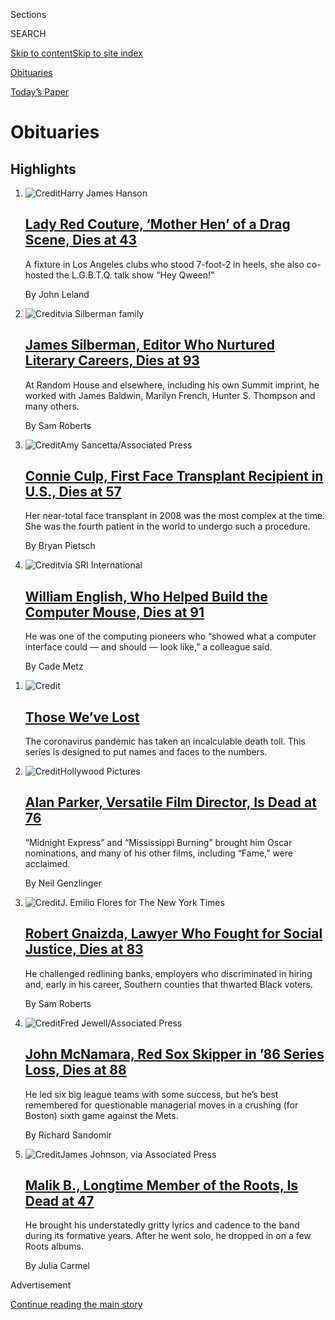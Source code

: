<div id="app">

<div>

<div class="NYTAppHideMasthead css-zz1s19 e1suatyy0">

<div class="section css-ui9rw0 e1suatyy2">

<div class="css-11hrj97 er09x8g0">

<div class="css-6n7j50">

</div>

<span class="css-1dv1kvn">Sections</span>

<div class="css-10488qs">

<span class="css-1dv1kvn">SEARCH</span>

</div>

[Skip to content](#site-content)[Skip to site
index](#site-index)

</div>

<div id="masthead-section-label" class="css-1fnb9ct eaxe0e00">

[Obituaries](https://www.nytimes.com/section/obituaries)

</div>

<div class="css-10698na e1huz5gh0">

</div>

</div>

<div id="masthead-bar-one" class="section hasLinks css-15hmgas e1csuq9d3">

<div class="css-uqyvli e1csuq9d0">

</div>

<div class="css-1uqjmks e1csuq9d1">

</div>

<div class="css-9e9ivx">

[](https://myaccount.nytimes.com/auth/login?response_type=cookie&client_id=vi)

</div>

<div class="css-1bvtpon e1csuq9d2">

[Today’s
Paper](https://www.nytimes.com/section/todayspaper)

</div>

</div>

</div>

</div>

<div data-aria-hidden="false">

<div id="site-content" data-role="main">

<div id="collection-obituaries" class="section css-15h4p1b e9abtgs0">

<div class="css-1j21atc e1svk9qx1">

<div class="css-fmiefx e1svk9qx2">

<div class="css-1hk7r2m eu54l5x0">

<div id="sponsor-wrapper" class="css-7a1pgi eaca97t0" type="sponsor" hidden="">

<div id="sponsor-slug" class="css-1l4mleb eaca97t1" hidden="">

Supported by

</div>

[Continue reading the main
story](#after-sponsor)

<div id="sponsor" class="ad sponsor-wrapper" style="text-align:left;height:100%;display:block">

</div>

<div id="after-sponsor">

</div>

</div>

</div>

</div>

<div class="css-nfcc9b e1svk9qx3">

<div class="css-vl9dhg e1svk9qx5">

<div class="css-1nrhkj6 e1svk9qx6">

# Obituaries

<div class="follow-button-placeholder" data-collection-id="">

</div>

</div>

</div>

</div>

</div>

<div class="css-4svvz1 ekkqrpp0">

<div id="collection-highlights-container" class="section css-18l1u7x e46isfb1">

<div class="template-1 css-gfgt40 ekkqrpp1">

## Highlights

1.  ![<span class="css-kvjpws e1oaj3zl2"><span class="css-1dv1kvn">Credit</span>Harry
    James
    Hanson</span>](https://static01.nyt.com/images/2020/07/28/obituaries/00ladyred/merlin_175015461_8055e454-898c-4072-8dc9-1547fb7d253c-jumbo.jpg)
    
    <div class="css-gjijuv">
    
    ## [Lady Red Couture, ‘Mother Hen’ of a Drag Scene, Dies at 43](/2020/08/01/arts/lady-red-couture-dead.html)
    
    A fixture in Los Angeles clubs who stood 7-foot-2 in heels, she also
    co-hosted the L.G.B.T.Q. talk show “Hey
    Qween\!”
    
    <span class="css-me3p27"></span><span class="css-1dydysp e4e4i5l3"></span><span class="css-9voj2j">By
    <span class="css-1baulvz last-byline" itemprop="name">John
    Leland</span></span>
    
    </div>

2.  ![<span class="css-1nk1g0h e1oaj3zl2"><span class="css-1dv1kvn">Credit</span>via
    Silberman
    family</span>](https://static01.nyt.com/images/2020/07/30/obituaries/Silberman1/Silberman1-videoLarge.jpg)
    
    <div class="css-10wtrbd">
    
    ## [James Silberman, Editor Who Nurtured Literary Careers, Dies at 93](/2020/08/01/books/james-silberman-dead.html)
    
    At Random House and elsewhere, including his own Summit imprint, he
    worked with James Baldwin, Marilyn French, Hunter S. Thompson and
    many
    others.
    
    <span class="css-me3p27"></span><span class="css-1dydysp e4e4i5l3"></span><span class="css-9voj2j">By
    <span class="css-1baulvz last-byline" itemprop="name">Sam
    Roberts</span></span>
    
    </div>

3.  ![<span class="css-1nk1g0h e1oaj3zl2"><span class="css-1dv1kvn">Credit</span>Amy
    Sancetta/Associated
    Press</span>](https://static01.nyt.com/images/2020/08/01/multimedia/01xp-connieculp-pix1/01xp-connieculp-pix1-videoLarge.jpg)
    
    <div class="css-10wtrbd">
    
    ## [Connie Culp, First Face Transplant Recipient in U.S., Dies at 57](/2020/08/01/us/Connie-culp-dead-face-transplant.html)
    
    Her near-total face transplant in 2008 was the most complex at the
    time. She was the fourth patient in the world to undergo such a
    procedure.
    
    <span class="css-me3p27"></span><span class="css-1dydysp e4e4i5l3"></span><span class="css-9voj2j">By
    <span class="css-1baulvz last-byline" itemprop="name">Bryan
    Pietsch</span></span>
    
    </div>

4.  ![<span class="css-1nk1g0h e1oaj3zl2"><span class="css-1dv1kvn">Credit</span>via
    SRI
    International</span>](https://static01.nyt.com/images/2020/08/02/obituaries/02English-obit1/Obit-English1-videoLarge.jpg)
    
    <div class="css-10wtrbd">
    
    ## [William English, Who Helped Build the Computer Mouse, Dies at 91](/2020/07/31/technology/william-english-who-helped-build-the-computer-mouse-dies-at-91.html)
    
    He was one of the computing pioneers who “showed what a computer
    interface could — and should — look like,” a colleague
    said.
    
    <span class="css-me3p27"></span><span class="css-1dydysp e4e4i5l3"></span><span class="css-9voj2j">By
    <span class="css-1baulvz last-byline" itemprop="name">Cade
    Metz</span></span>
    
    </div>

</div>

<div class="css-1xdhyk6 e46isfb0">

<div class="css-zk12ih ef6si7p0">

1.  ![<span class="css-1hhnwbi e1oaj3zl2"><span class="css-1dv1kvn">Credit</span></span>](https://static01.nyt.com/images/2020/04/21/obituaries/covid_obit_promo-1587491421231/covid_obit_promo-1587491421231-videoLarge-v6.jpg)
    
    <div class="css-10wtrbd">
    
    ## [Those We’ve Lost](https://www.nytimes.com/interactive/2020/obituaries/people-died-coronavirus-obituaries.html)
    
    The coronavirus pandemic has taken an incalculable death toll. This
    series is designed to put names and faces to the
    numbers.
    
    <span class="css-me3p27"></span>
    
    </div>

2.  ![<span class="css-1hhnwbi e1oaj3zl2"><span class="css-1dv1kvn">Credit</span>Hollywood
    Pictures</span>](https://static01.nyt.com/images/2020/08/01/obituaries/01Parker-obit1/31Parker6-videoLarge.jpg)
    
    <div class="css-10wtrbd">
    
    ## [Alan Parker, Versatile Film Director, Is Dead at 76](/2020/07/31/movies/alan-parker-versatile-film-director-is-dead-at-76.html)
    
    “Midnight Express” and “Mississippi Burning” brought him Oscar
    nominations, and many of his other films, including “Fame,” were
    acclaimed.
    
    <span class="css-me3p27"></span><span class="css-1dydysp e4e4i5l3"></span><span class="css-9voj2j">By
    <span class="css-1baulvz last-byline" itemprop="name">Neil
    Genzlinger</span></span>
    
    </div>

3.  ![<span class="css-1hhnwbi e1oaj3zl2"><span class="css-1dv1kvn">Credit</span>J.
    Emilio Flores for The New York
    Times</span>](https://static01.nyt.com/images/2020/07/29/obituaries/Gnaizda-1/Gnaizda-1-videoLarge.jpg)
    
    <div class="css-10wtrbd">
    
    ## [Robert Gnaizda, Lawyer Who Fought for Social Justice, Dies at 83](/2020/08/01/us/robert-gnaizda-dead.html)
    
    He challenged redlining banks, employers who discriminated in hiring
    and, early in his career, Southern counties that thwarted Black
    voters.
    
    <span class="css-me3p27"></span><span class="css-1dydysp e4e4i5l3"></span><span class="css-9voj2j">By
    <span class="css-1baulvz last-byline" itemprop="name">Sam
    Roberts</span></span>
    
    </div>

4.  ![<span class="css-1hhnwbi e1oaj3zl2"><span class="css-1dv1kvn">Credit</span>Fred
    Jewell/Associated
    Press</span>](https://static01.nyt.com/images/2020/08/01/obituaries/01McNamara-obit1/McNamara1-videoLarge.jpg)
    
    <div class="css-10wtrbd">
    
    ## [John McNamara, Red Sox Skipper in ’86 Series Loss, Dies at 88](/2020/07/31/sports/baseball/john-mcnamara-dead.html)
    
    He led six big league teams with some success, but he’s best
    remembered for questionable managerial moves in a crushing (for
    Boston) sixth game against the
    Mets.
    
    <span class="css-me3p27"></span><span class="css-1dydysp e4e4i5l3"></span><span class="css-9voj2j">By
    <span class="css-1baulvz last-byline" itemprop="name">Richard
    Sandomir</span></span>
    
    </div>

5.  ![<span class="css-1hhnwbi e1oaj3zl2"><span class="css-1dv1kvn">Credit</span>James
    Johnson, via Associated
    Press</span>](https://static01.nyt.com/images/2020/08/02/obituaries/02malik-obit/31malik-sub-videoLarge.jpg)
    
    <div class="css-10wtrbd">
    
    ## [Malik B., Longtime Member of the Roots, Is Dead at 47](/2020/07/31/arts/music/malik-b-dead.html)
    
    He brought his understatedly gritty lyrics and cadence to the band
    during its formative years. After he went solo, he dropped in on a
    few Roots
    albums.
    
    <span class="css-me3p27"></span><span class="css-1dydysp e4e4i5l3"></span><span class="css-9voj2j">By
    <span class="css-1baulvz last-byline" itemprop="name">Julia
    Carmel</span></span>
    
    </div>

</div>

</div>

</div>

<div id="mid1-wrapper" class="css-1mn4oms eaca97t0" type="rank">

<div id="mid1-slug" class="css-1tag3rd eaca97t1">

Advertisement

</div>

[Continue reading the main
story](#after-mid1)

<div id="mid1" class="ad mid1-wrapper" style="text-align:center;height:100%;display:block">

</div>

<div id="after-mid1">

</div>

</div>

<div class="section 5-band css-jhqenn ep7jkp60">

## [Those We’ve Lost to the Coronavirus](/series/people-died-coronavirus-obituaries)

[More in Those We’ve Lost to the Coronavirus
»](/series/people-died-coronavirus-obituaries)

1.  ![<span class="css-1hhnwbi e1oaj3zl2"><span class="css-1dv1kvn">Credit</span>via
    Victor
    family</span>](https://static01.nyt.com/images/2020/07/27/obituaries/27Victor/merlin_175001436_38b11f8e-227a-4e2c-9821-7618af9b2524-videoLarge.jpg)
    
    <div class="css-10wtrbd">
    
    ## [Víctor Víctor, Known for the Hit ‘Mesita de Noche,’ Dies at 71](/2020/08/01/obituaries/victor-victor-dead-coronavirus.html)
    
    A singer, songwriter and producer, Mr. Víctor also worked to bring
    theater, music and dance lessons to underprivileged communities. He
    died of
    Covid-19.
    
    <span class="css-me3p27"></span><span class="css-1dydysp e4e4i5l3"></span><span class="css-9voj2j">By
    <span class="css-1baulvz last-byline" itemprop="name">Sandra E.
    Garcia</span></span>
    
    </div>

2.  ![<span class="css-1hhnwbi e1oaj3zl2"><span class="css-1dv1kvn">Credit</span>via
    Dobson
    family</span>](https://static01.nyt.com/images/2020/07/30/obituaries/30Dobson/30Dobson-videoLarge.jpg)
    
    <div class="css-10wtrbd">
    
    ## [Dobby Dobson, Versatile Jamaican Singer and Songwriter, Dies at 78](/2020/07/31/obituaries/dobby-dobson-dead-coronavirus.html)
    
    Best known for his hit “I’m a Loving Pauper,” he was a significant
    figure in the evolution of Jamaican music. He died of the
    coronavirus.
    
    <span class="css-me3p27"></span><span class="css-1dydysp e4e4i5l3"></span><span class="css-9voj2j">By
    <span class="css-1baulvz last-byline" itemprop="name">Steven
    Kurutz</span></span>
    
    </div>

3.  ![<span class="css-1hhnwbi e1oaj3zl2"><span class="css-1dv1kvn">Credit</span>via
    Negron
    family</span>](https://static01.nyt.com/images/2020/07/31/obituaries/31Negron/merlin_175160169_516322ae-fd23-4969-b6b2-193ced371105-videoLarge.jpg)
    
    <div class="css-10wtrbd">
    
    ## [Dr. Eddie Negrón, a Physician Full of Fun, Is Dead at 69](/2020/08/01/obituaries/eddie-negron-dead-coronavirus.html)
    
    Friends remember his jokes and his dancing as well as his medical
    care. He died of the novel
    coronavirus.
    
    <span class="css-me3p27"></span><span class="css-1dydysp e4e4i5l3"></span><span class="css-9voj2j">By
    <span class="css-1baulvz last-byline" itemprop="name">Neil
    Genzlinger</span></span>
    
    </div>

4.  ![<span class="css-1hhnwbi e1oaj3zl2"><span class="css-1dv1kvn">Credit</span>via
    Freyer
    family</span>](https://static01.nyt.com/images/2020/08/01/obituaries/29Freyer/merlin_175076790_27a264f5-6f02-4847-bf82-91875488dad8-videoLarge.jpg)
    
    <div class="css-10wtrbd">
    
    ## [Hugh Freyer, Poker Player With Discretion of a Banker, Dies at 86](/2020/07/30/obituaries/hugh-freyer-dead-coronavirus.html)
    
    A son of immigrants, he became a private banker in New York and was
    also devoted to helping recovering alcoholics. He died of the novel
    coronavirus.
    
    <span class="css-me3p27"></span><span class="css-1dydysp e4e4i5l3"></span><span class="css-9voj2j">By
    <span class="css-1baulvz last-byline" itemprop="name">Sam
    Roberts</span></span>
    
    </div>

5.  ![<span class="css-1hhnwbi e1oaj3zl2"><span class="css-1dv1kvn">Credit</span>via
    McGuire
    family</span>](https://static01.nyt.com/images/2020/08/01/obituaries/27McGuire/27McGuire-videoLarge.jpg)
    
    <div class="css-10wtrbd">
    
    ## [Renada McGuire, Resilient Home Health Aide, Dies at 39](/2020/07/29/obituaries/renada-mcguire-dead-coronavirus.html)
    
    She decided to work with adults with mental disabilities after
    giving birth to a child with challenges. She died of complications
    of the novel
    coronavirus.
    
    <span class="css-me3p27"></span><span class="css-1dydysp e4e4i5l3"></span><span class="css-9voj2j">By
    <span class="css-1baulvz last-byline" itemprop="name">Aaron
    Randle</span></span>
    
    </div>

</div>

<div class="section 5-band css-jhqenn ep7jkp60">

## [Overlooked](/spotlight/overlooked)

[More in Overlooked
    »](/spotlight/overlooked)

1.  ![<span class="css-1hhnwbi e1oaj3zl2"><span class="css-1dv1kvn">Credit</span>via
    the Johnson
    family</span>](https://static01.nyt.com/images/2020/08/03/multimedia/03overlooked-johnson-01/00overlooked-johnson-01-videoLarge.jpg)
    
    <div class="css-10wtrbd">
    
    ## [Overlooked No More: Roland Johnson, Who Fought to Shut Down Institutions for the Disabled](/2020/07/31/obituaries/roland-johnson-overlooked.html)
    
    He survived 13 years of neglect and abuse, including sexual assault,
    at the notorious Pennhurst State School and Hospital outside
    Philadelphia before emerging as a champion for the
    disabled.
    
    <span class="css-me3p27"></span><span class="css-1dydysp e4e4i5l3"></span><span class="css-9voj2j">By
    <span class="css-1baulvz last-byline" itemprop="name">Glenn
    Rifkin</span></span>
    
    </div>

2.  ![<span class="css-1hhnwbi e1oaj3zl2"><span class="css-1dv1kvn">Credit</span>The
    Advertising
    Archives/Alamy</span>](https://static01.nyt.com/images/2020/07/20/obituaries/20overlooked-green1/17overlooked-green1-mediumThreeByTwo440.jpg)
    
    <div class="css-10wtrbd">
    
    ## [Overlooked No More: Nancy Green, the ‘Real Aunt Jemima’](/2020/07/17/obituaries/nancy-green-aunt-jemima-overlooked.html)
    
    A nanny and cook, she played the part as the pancake flour company
    that employed her perpetuated a racial stereotype. She died 97 years
    ago in
    Chicago.
    
    <span class="css-me3p27"></span><span class="css-1dydysp e4e4i5l3"></span><span class="css-9voj2j">By
    <span class="css-1baulvz last-byline" itemprop="name">Sam
    Roberts</span></span>
    
    </div>

3.  ![<span class="css-1hhnwbi e1oaj3zl2"><span class="css-1dv1kvn">Credit</span>HolLynn
    D'Lil</span>](https://static01.nyt.com/images/2020/07/26/obituaries/00overlooked-lomax-01/00overlooked-lomax-01-videoLarge-v2.jpg)
    
    <div class="css-10wtrbd">
    
    ## [Overlooked No More: Brad Lomax, a Bridge Between Civil Rights Movements](/2020/07/08/obituaries/brad-lomax-overlooked.html)
    
    A member of the Black Panthers, he helped lead a historic, and
    successful, sit-in in San Francisco as part of a nationwide
    anti-discrimination campaign on behalf of people with
    disabilities.
    
    <span class="css-me3p27"></span><span class="css-1dydysp e4e4i5l3"></span><span class="css-9voj2j">By
    <span class="css-1baulvz last-byline" itemprop="name">Eileen AJ
    Connelly</span></span>
    
    </div>

4.  ![<span class="css-1hhnwbi e1oaj3zl2"><span class="css-1dv1kvn">Credit</span></span>](https://static01.nyt.com/images/2020/07/06/obituaries/06overlooked-ulrich/06overlooked-ulrich-videoLarge-v2.jpg)
    
    <div class="css-10wtrbd">
    
    ## [Overlooked No More: Karl Heinrich Ulrichs, Pioneering Gay Activist](/2020/07/01/obituaries/karl-heinrich-ulrichs-overlooked.html)
    
    Before the word “homosexuality” existed, he argued that same-sex
    attraction was innate, and that those who experienced it should be
    treated the same as anyone
    else.
    
    <span class="css-me3p27"></span><span class="css-1dydysp e4e4i5l3"></span><span class="css-9voj2j">By
    <span class="css-1baulvz last-byline" itemprop="name">Liam
    Stack</span></span>
    
    </div>

5.  ![<span class="css-1hhnwbi e1oaj3zl2"><span class="css-1dv1kvn">Credit</span>Fred
    W. McDarrah/Getty
    Images</span>](https://static01.nyt.com/images/2020/06/29/obituaries/29overlooked-solanas-3/00overlooked-solanas-3-videoLarge-v2.jpg)
    
    <div class="css-10wtrbd">
    
    ## [Overlooked No More: Valerie Solanas, Radical Feminist Who Shot Andy Warhol](/2020/06/26/obituaries/valerie-solanas-overlooked.html)
    
    She made daring arguments in “SCUM Manifesto,” her case for a world
    without men. But it was her attack on Warhol that came to define her
    life.
    
    <span class="css-me3p27"></span><span class="css-1dydysp e4e4i5l3"></span><span class="css-9voj2j">By
    <span class="css-1baulvz last-byline" itemprop="name">Bonnie
    Wertheim</span></span>
    
    </div>

</div>

<div id="mid2-wrapper" class="css-1mn4oms eaca97t0" type="rank">

<div id="mid2-slug" class="css-1tag3rd eaca97t1">

Advertisement

</div>

[Continue reading the main
story](#after-mid2)

<div id="mid2" class="ad mid2-wrapper" style="text-align:center;height:100%;display:block">

</div>

<div id="after-mid2">

</div>

</div>

</div>

<div class="css-185go5a e1o5byef0">

<div class="css-15cbhtu">

  - [Latest](#stream-panel)
  - <span class="css-6n7j50">Search</span>
    <div class="control">
    <div class="label-container css-1dv1kvn">
    Search
    </div>
    <div class="css-wm4t3d">
    **<span id="clear-search-input" class="css-1dv1kvn">Clear this text
    input</span>
    </div>
    </div>
    <span class="css-1iovbfw"></span>

<div id="stream-panel" class="section css-8msx5b e1jz0cab1">

<div class="css-13mho3u">

1.  
    
    <div class="css-1cp3ece">
    
    <div class="css-1l4spti">
    
    [](/2020/08/01/obituaries/wilford-brimley-dead.html)
    
    <div class="css-79elbk">
    
    ![](https://static01.nyt.com/images/2020/08/01/world/00brimley/00brimley-thumbWide-v2.jpg?quality=75&auto=webp&disable=upscale)
    
    </div>
    
    ## Wilford Brimley, ‘Cocoon’ Star and Quaker Oats Pitchman, Is Dead at 85
    
    Recognizable by his walrus mustache, the actor specialized in
    playing cantankerous characters in “Absence of Malice,” “The
    Natural” and other films.
    
    <div class="css-1nqbnmb ea5icrr0">
    
    By <span class="css-1n7hynb">William
    Grimes</span>
    
    </div>
    
    </div>
    
    <div class="css-1lc2l26 e1xfvim33">
    
    </div>
    
    </div>

2.  
    
    <div class="css-1cp3ece">
    
    <div class="css-1l4spti">
    
    [](/interactive/2020/07/31/briefing/troops-baseball-louie-gohmert-news-quiz.html)
    
    <div class="css-79elbk">
    
    ![](https://static01.nyt.com/images/2020/07/29/us/politics/31newsquiz-germany/29dc-military-thumbWide.jpg?quality=75&auto=webp&disable=upscale)
    
    </div>
    
    ## News Quiz: U.S. Troops, Baseball, Louie Gohmert
    
    Did you follow the headlines this week?
    
    <div class="css-1nqbnmb ea5icrr0">
    
    Compiled by <span class="css-1n7hynb">Will Dudding, Anna Schaverien
    <span>and</span> Jessica
    Anderson</span>
    
    </div>
    
    </div>
    
    <div class="css-1lc2l26 e1xfvim33">
    
    </div>
    
    </div>

3.  
    
    <div class="css-1cp3ece">
    
    <div class="css-1l4spti">
    
    [](/2020/07/30/sports/olympics/ben-jipcho-dead.html)
    
    <div class="css-79elbk">
    
    ![](https://static01.nyt.com/images/2020/08/02/obituaries/02jipcho-obit2/30jipcho-sub2-thumbWide.jpg?quality=75&auto=webp&disable=upscale)
    
    </div>
    
    ## Ben Jipcho, a Runner Who Sacrificed Himself for a Teammate, Dies at 77
    
    At the 1968 Summer Olympics, he set a blistering early pace in the
    1,500-meter race to help his teammate beat the American Jim Ryun.
    Jipcho finished 10th.
    
    <div class="css-1nqbnmb ea5icrr0">
    
    By <span class="css-1n7hynb">Richard
    Sandomir</span>
    
    </div>
    
    </div>
    
    <div class="css-1lc2l26 e1xfvim33">
    
    </div>
    
    </div>

4.  
    
    <div class="css-1cp3ece">
    
    <div class="css-1l4spti">
    
    [](/2020/07/30/arts/martha-nierenberg-entrepreneur-who-sought-arts-return-dies-at-96.html)
    
    <div class="css-79elbk">
    
    ![](https://static01.nyt.com/images/2020/08/02/obituaries/02Nierenberg-obit1/Nierenberg-1-thumbWide.jpg?quality=75&auto=webp&disable=upscale)
    
    </div>
    
    ## Martha Nierenberg, Entrepreneur Who Sought Art’s Return, Dies at 96
    
    A co-founder of Dansk Designs, she fought to recover family
    masterpieces stolen by the Nazis when they invaded Hungary. The
    case, mired in a U.S. court, goes on.
    
    <div class="css-1nqbnmb ea5icrr0">
    
    By <span class="css-1n7hynb">Tom
    Mashberg</span>
    
    </div>
    
    </div>
    
    <div class="css-1lc2l26 e1xfvim33">
    
    </div>
    
    </div>

5.  
    
    <div class="css-1cp3ece">
    
    <div class="css-1l4spti">
    
    [](/2020/07/30/us/politics/herman-cain-dead.html)
    
    <div class="css-79elbk">
    
    ![](https://static01.nyt.com/images/2020/07/30/business/30virus-briefing-cain/merlin_153836223_144af59d-79bf-43a7-9ff7-70dfae6248b8-thumbWide.jpg?quality=75&auto=webp&disable=upscale)
    
    </div>
    
    ## Herman Cain, Former C.E.O. and Presidential Candidate, Dies at 74
    
    Mr. Cain sought the 2012 Republican nomination and became an early
    supporter of Donald Trump’s 2016 bid. He had been hospitalized with
    the coronavirus.
    
    <div class="css-1nqbnmb ea5icrr0">
    
    By <span class="css-1n7hynb">Aimee Ortiz <span>and</span> Katharine
    Q.
    Seelye</span>
    
    </div>
    
    </div>
    
    <div class="css-1lc2l26 e1xfvim33">
    
    </div>
    
    </div>

6.  
    
    <div class="css-1cp3ece">
    
    <div class="css-1l4spti">
    
    [](/2020/07/30/world/asia/lee-teng-hui-dead.html)
    
    <div class="css-79elbk">
    
    ![](https://static01.nyt.com/images/2020/07/31/world/00lee-obit-HFO1-print/merlin_136316991_2280ad0b-105d-4510-a006-742d47b7f665-thumbWide.jpg?quality=75&auto=webp&disable=upscale)
    
    </div>
    
    ## Lee Teng-hui, 97, Who Led Taiwan’s Turn to Democracy, Dies
    
    Its first popularly elected president, he transformed a police state
    into a vibrant country while angering Beijing by insisting that
    Taiwan be treated as a sovereign state.
    
    <div class="css-1nqbnmb ea5icrr0">
    
    By <span class="css-1n7hynb">Jonathan
    Kandell</span>
    
    </div>
    
    <div class="css-185051n">
    
    [阅读简体中文版](https://cn.nytimes.com/asia-pacific/20200730/lee-teng-hui-dead/ "Read in Simplified Chinese")[閱讀繁體中文版](https://cn.nytimes.com/asia-pacific/20200730/lee-teng-hui-dead/zh-hant/ "Read in Traditional Chinese")
    
    </div>
    
    </div>
    
    <div class="css-1lc2l26 e1xfvim33">
    
    </div>
    
    </div>

7.  
    
    <div class="css-1cp3ece">
    
    <div class="css-1l4spti">
    
    [](/2020/07/29/sports/ncaabasketball/lou-henson-dead.html)
    
    <div class="css-79elbk">
    
    ![](https://static01.nyt.com/images/2020/07/30/obituaries/Henson-print/Henson-thumbWide.jpg?quality=75&auto=webp&disable=upscale)
    
    </div>
    
    ## Lou Henson, Final Four Coach With Two Schools, Dies at 88
    
    A genial “old school” leader, he took New Mexico State and then
    Illinois deep into the N.C.A.A. tournament. In a 42-year career, he
    won close to 800 games.
    
    <div class="css-1nqbnmb ea5icrr0">
    
    By <span class="css-1n7hynb">Frank
    Litsky</span>
    
    </div>
    
    </div>
    
    <div class="css-1lc2l26 e1xfvim33">
    
    </div>
    
    </div>

8.  
    
    <div class="css-1cp3ece">
    
    <div class="css-1l4spti">
    
    [](/2020/07/29/obituaries/renada-mcguire-dead-coronavirus.html)
    
    <div class="css-79elbk">
    
    ![](https://static01.nyt.com/images/2020/08/01/obituaries/27McGuire/27McGuire-thumbWide.jpg?quality=75&auto=webp&disable=upscale)
    
    </div>
    
    ### <span class="css-m70j1g">Those We’ve Lost</span>
    
    ## Renada McGuire, Resilient Home Health Aide, Dies at 39
    
    She decided to work with adults with mental disabilities after
    giving birth to a child with challenges. She died of complications
    of the novel coronavirus.
    
    <div class="css-1nqbnmb ea5icrr0">
    
    By <span class="css-1n7hynb">Aaron
    Randle</span>
    
    </div>
    
    </div>
    
    <div class="css-1lc2l26 e1xfvim33">
    
    </div>
    
    </div>

9.  
    
    <div class="css-1cp3ece">
    
    <div class="css-1l4spti">
    
    [](/2020/07/29/us/politics/joseph-kernan-dead.html)
    
    <div class="css-79elbk">
    
    ![](https://static01.nyt.com/images/2020/07/30/obituaries/Kernan-print/merlin_175064295_8651f784-a71d-41b2-a7b1-896b022d5949-thumbWide.jpg?quality=75&auto=webp&disable=upscale)
    
    </div>
    
    ## Joseph Kernan, Vietnam P.O.W. and Indiana Governor, Dies at 74
    
    He spent 11 months in a North Vietnamese prison after his plane was
    downed. He was later a long-serving mayor of South Bend.
    
    <div class="css-1nqbnmb ea5icrr0">
    
    By <span class="css-1n7hynb">Sam
    Roberts</span>
    
    </div>
    
    </div>
    
    <div class="css-1lc2l26 e1xfvim33">
    
    </div>
    
    </div>

10. 
    
    <div class="css-1cp3ece">
    
    <div class="css-1l4spti">
    
    [](/2020/07/29/obituaries/katherine-hoffman-dead-coronavirus.html)
    
    <div class="css-79elbk">
    
    ![](https://static01.nyt.com/images/2020/08/01/obituaries/27Hoffman/27Hoffman-thumbWide.jpg?quality=75&auto=webp&disable=upscale)
    
    </div>
    
    ### <span class="css-m70j1g">Those We’ve Lost</span>
    
    ## Katherine Hoffman, ‘Eternal’ Florida State Figure, Dies at 105
    
    From the 1930s to the 2010s, as a student, professor and
    distinguished alumna, she was a model citizen in support of the
    school. She died of Covid-19.
    
    <div class="css-1nqbnmb ea5icrr0">
    
    By <span class="css-1n7hynb">Alex Traub</span>
    
    </div>
    
    </div>
    
    <div class="css-1lc2l26 e1xfvim33">
    
    </div>
    
    </div>

<div class="css-13mho3u">

<div class="css-1t62hi8">

<div class="css-1stvaey">

Show
More

<div>

<div style="border:0;clip:rect(0 0 0 0);height:1px;margin:-1px;overflow:hidden;white-space:nowrap;padding:0;width:1px;position:absolute" data-role="log" data-aria-live="assertive">

</div>

<div style="border:0;clip:rect(0 0 0 0);height:1px;margin:-1px;overflow:hidden;white-space:nowrap;padding:0;width:1px;position:absolute" data-role="log" data-aria-live="assertive">

</div>

<div style="border:0;clip:rect(0 0 0 0);height:1px;margin:-1px;overflow:hidden;white-space:nowrap;padding:0;width:1px;position:absolute" data-role="log" data-aria-live="polite">

</div>

<div style="border:0;clip:rect(0 0 0 0);height:1px;margin:-1px;overflow:hidden;white-space:nowrap;padding:0;width:1px;position:absolute" data-role="log" data-aria-live="polite">

</div>

</div>

</div>

</div>

</div>

</div>

<div class="css-g6hk37 supplemental">

<div id="mid3-wrapper" class="css-10wkyv7 eaca97t0" type="lede">

<div id="mid3-slug" class="css-1tag3rd eaca97t1">

Advertisement

</div>

[Continue reading the main
story](#after-mid3)

<div id="mid3" class="ad mid3-wrapper" style="text-align:center;height:100%;display:block;min-height:250px">

</div>

<div id="after-mid3">

</div>

</div>

## Follow Us

<div class="module-body">

  - [**<span data-aria-hidden="true">NYTObits</span><span class="css-1dv1kvn">twitter
    page for NYTObits</span>](https://twitter.com/NYTObits)

</div>

<div id="mktg-wrapper" class="css-oxle51 eaca97t0" type="mktg">

<div id="mktg-slug" class="css-1tag3rd eaca97t1">

Advertisement

</div>

[Continue reading the main
story](#after-mktg)

<div id="mktg" class="ad mktg-wrapper" style="text-align:center;height:100%;display:block">

</div>

<div id="after-mktg">

</div>

</div>

## Death Notices

<div class="css-hftqp3 obituaries-supplemental-promo">

Search Legacy.com for all [paid death
notices](https://www.legacy.com/NYTimes/) from The New York Times.

Announcements of deaths may be telephoned from within New York City to
(212) 556-3900; outside the city to toll-free 1-800-458-5522; sent by
email to nytimes@mediasalesplus.com; or submitted online by [going to
this
page](https://advertising.nytimes.com/irj/go/nyt/prtroot/fwk/classified)
and selecting "In Memoriam." Deadlines for publication are:

  - Until 4:30 p.m. the day before for Tuesday through Saturday
    editions,
  - Until 4:30p.m. on Friday for Sunday’s national edition,
  - Until 12:45 p.m. Saturday for Sunday’s New York edition,
  - Until 2 p.m. Sunday for Monday’s editions.

Photos must be submitted by noon the day prior to publication Tuesday
through Friday. Photos for Saturday, Sunday and Monday must be submitted
by 12 noon on
Friday.

</div>

<div class="css-hftqp3 obituaries-supplemental-promo">

[![](https://static01.nyt.com/images/2019/02/11/obituaries/2019NOTABLE-DEATHS-COMBO/2019NOTABLE-DEATHS-COMBO-master315.jpg)](https://www.nytimes.com/interactive/2019/obituaries/notable-deaths.html)

### [Notable Deaths of 2019](https://www.nytimes.com/interactive/2019/obituaries/notable-deaths.html)

Remembering Carol Channing, Russell Baker, Luke Perry, Kevin Roche,
Katherine Helmond, Karl Lagerfeld and many others who died this year.

More from:
[2018](https://www.nytimes.com/interactive/2018/obituaries/notable-deaths.html)
[2017](https://www.nytimes.com/interactive/projects/notable-deaths/2017)
•
[2016](https://www.nytimes.com/interactive/projects/notable-deaths/2016)
•
[2015](https://www.nytimes.com/interactive/2015/obituaries/notable-deaths-2015.html)
•
[2014](https://www.nytimes.com/interactive/2014/obituaries/notable-deaths-2014.html)

</div>

## 

<div class="css-hftqp3 obituaries-supplemental-promo">

[![](https://static01.nyt.com/images/2019/03/15/obituaries/obit-last-word-promo-custom-img/obit-last-word-promo-custom-img-custom1-v5.jpg)](https://www.nytimes.com/video/last-word)![](https://static01.nyt.com/images/2019/03/15/obituaries/obit-last-word-promo-custom-img/obit-last-word-promo-custom-img-custom2-v5.jpg)

### [The Last Word Videos](https://www.nytimes.com/video/last-word)

A series of intimate and insightful interviews with notable subjects.

</div>

</div>

</div>

</div>

</div>

</div>

</div>

## Site Index

<div>

</div>

## Site Information Navigation

  - [© <span>2020</span> <span>The New York Times
    Company</span>](https://help.nytimes.com/hc/en-us/articles/115014792127-Copyright-notice)

<!-- end list -->

  - [NYTCo](https://www.nytco.com/)
  - [Contact
    Us](https://help.nytimes.com/hc/en-us/articles/115015385887-Contact-Us)
  - [Work with us](https://www.nytco.com/careers/)
  - [Advertise](https://nytmediakit.com/)
  - [T Brand Studio](http://www.tbrandstudio.com/)
  - [Your Ad
    Choices](https://www.nytimes.com/privacy/cookie-policy#how-do-i-manage-trackers)
  - [Privacy](https://www.nytimes.com/privacy)
  - [Terms of
    Service](https://help.nytimes.com/hc/en-us/articles/115014893428-Terms-of-service)
  - [Terms of
    Sale](https://help.nytimes.com/hc/en-us/articles/115014893968-Terms-of-sale)
  - [Site
    Map](https://spiderbites.nytimes.com)
  - [Help](https://help.nytimes.com/hc/en-us)
  - [Subscriptions](https://www.nytimes.com/subscription?campaignId=37WXW)

</div>

</div>
